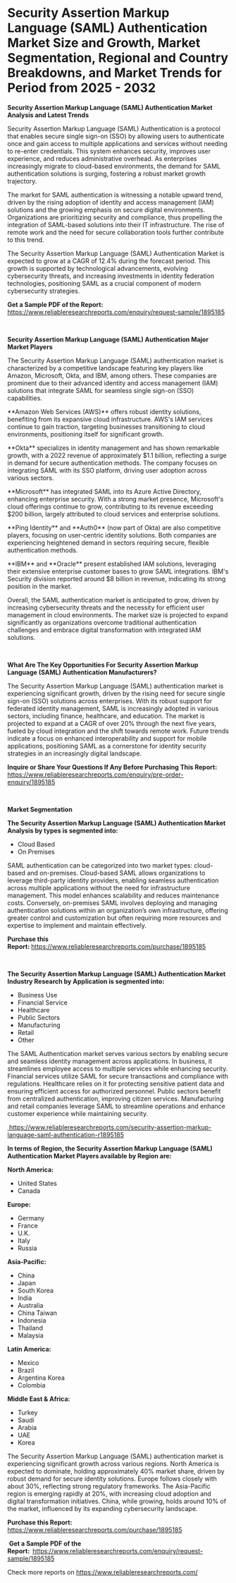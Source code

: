 <p><h1>Security Assertion Markup Language (SAML) Authentication Market Size and Growth, Market Segmentation, Regional and Country Breakdowns, and Market Trends for Period from 2025 -  2032</h1></p><p><strong>Security Assertion Markup Language (SAML) Authentication Market Analysis and Latest Trends</strong></p>
<p><p>Security Assertion Markup Language (SAML) Authentication is a protocol that enables secure single sign-on (SSO) by allowing users to authenticate once and gain access to multiple applications and services without needing to re-enter credentials. This system enhances security, improves user experience, and reduces administrative overhead. As enterprises increasingly migrate to cloud-based environments, the demand for SAML authentication solutions is surging, fostering a robust market growth trajectory.</p><p>The market for SAML authentication is witnessing a notable upward trend, driven by the rising adoption of identity and access management (IAM) solutions and the growing emphasis on secure digital environments. Organizations are prioritizing security and compliance, thus propelling the integration of SAML-based solutions into their IT infrastructure. The rise of remote work and the need for secure collaboration tools further contribute to this trend.</p><p>The Security Assertion Markup Language (SAML) Authentication Market is expected to grow at a CAGR of 12.4% during the forecast period. This growth is supported by technological advancements, evolving cybersecurity threats, and increasing investments in identity federation technologies, positioning SAML as a crucial component of modern cybersecurity strategies.</p></p>
<p><strong>Get a Sample PDF of the Report:&nbsp;</strong> <a href="https://www.reliableresearchreports.com/enquiry/request-sample/1895185?utm_campaign=3573&utm_medium=2&utm_source=Github&utm_content=ia&utm_term=28032025&utm_id=security-assertion-markup-language-saml-authentication">https://www.reliableresearchreports.com/enquiry/request-sample/1895185</a></p>
<p>&nbsp;</p>
<p><strong>Security Assertion Markup Language (SAML) Authentication Major Market Players</strong></p>
<p><p>The Security Assertion Markup Language (SAML) authentication market is characterized by a competitive landscape featuring key players like Amazon, Microsoft, Okta, and IBM, among others. These companies are prominent due to their advanced identity and access management (IAM) solutions that integrate SAML for seamless single sign-on (SSO) capabilities.</p><p>**Amazon Web Services (AWS)** offers robust identity solutions, benefiting from its expansive cloud infrastructure. AWS's IAM services continue to gain traction, targeting businesses transitioning to cloud environments, positioning itself for significant growth.</p><p>**Okta** specializes in identity management and has shown remarkable growth, with a 2022 revenue of approximately $1.1 billion, reflecting a surge in demand for secure authentication methods. The company focuses on integrating SAML with its SSO platform, driving user adoption across various sectors.</p><p>**Microsoft** has integrated SAML into its Azure Active Directory, enhancing enterprise security. With a strong market presence, Microsoft's cloud offerings continue to grow, contributing to its revenue exceeding $200 billion, largely attributed to cloud services and enterprise solutions.</p><p>**Ping Identity** and **Auth0** (now part of Okta) are also competitive players, focusing on user-centric identity solutions. Both companies are experiencing heightened demand in sectors requiring secure, flexible authentication methods.</p><p>**IBM** and **Oracle** present established IAM solutions, leveraging their extensive enterprise customer bases to grow SAML integrations. IBM's Security division reported around $8 billion in revenue, indicating its strong position in the market.</p><p>Overall, the SAML authentication market is anticipated to grow, driven by increasing cybersecurity threats and the necessity for efficient user management in cloud environments. The market size is projected to expand significantly as organizations overcome traditional authentication challenges and embrace digital transformation with integrated IAM solutions.</p></p>
<p>&nbsp;</p>
<p><strong>What Are The Key Opportunities For Security Assertion Markup Language (SAML) Authentication Manufacturers?</strong></p>
<p><p>The Security Assertion Markup Language (SAML) authentication market is experiencing significant growth, driven by the rising need for secure single sign-on (SSO) solutions across enterprises. With its robust support for federated identity management, SAML is increasingly adopted in various sectors, including finance, healthcare, and education. The market is projected to expand at a CAGR of over 20% through the next five years, fueled by cloud integration and the shift towards remote work. Future trends indicate a focus on enhanced interoperability and support for mobile applications, positioning SAML as a cornerstone for identity security strategies in an increasingly digital landscape.</p></p>
<p><strong>Inquire or Share Your Questions If Any Before Purchasing This Report:</strong> <a href="https://www.reliableresearchreports.com/enquiry/pre-order-enquiry/1895185?utm_campaign=3573&utm_medium=2&utm_source=Github&utm_content=ia&utm_term=28032025&utm_id=security-assertion-markup-language-saml-authentication">https://www.reliableresearchreports.com/enquiry/pre-order-enquiry/1895185</a></p>
<p>&nbsp;</p>
<p><strong>Market Segmentation</strong></p>
<p><strong>The Security Assertion Markup Language (SAML) Authentication Market Analysis by types is segmented into:</strong></p>
<p><ul><li>Cloud Based</li><li>On Premises</li></ul></p>
<p><p>SAML authentication can be categorized into two market types: cloud-based and on-premises. Cloud-based SAML allows organizations to leverage third-party identity providers, enabling seamless authentication across multiple applications without the need for infrastructure management. This model enhances scalability and reduces maintenance costs. Conversely, on-premises SAML involves deploying and managing authentication solutions within an organization’s own infrastructure, offering greater control and customization but often requiring more resources and expertise to implement and maintain effectively.</p></p>
<p><strong>Purchase this Report:&nbsp;</strong><a href="https://www.reliableresearchreports.com/purchase/1895185?utm_campaign=3573&utm_medium=2&utm_source=Github&utm_content=ia&utm_term=28032025&utm_id=security-assertion-markup-language-saml-authentication">https://www.reliableresearchreports.com/purchase/1895185</a></p>
<p>&nbsp;</p>
<p><strong>The Security Assertion Markup Language (SAML) Authentication Market Industry Research by Application is segmented into:</strong></p>
<p><ul><li>Business Use</li><li>Financial Service</li><li>Healthcare</li><li>Public Sectors</li><li>Manufacturing</li><li>Retail</li><li>Other</li></ul></p>
<p><p>The SAML Authentication market serves various sectors by enabling secure and seamless identity management across applications. In business, it streamlines employee access to multiple services while enhancing security. Financial services utilize SAML for secure transactions and compliance with regulations. Healthcare relies on it for protecting sensitive patient data and ensuring efficient access for authorized personnel. Public sectors benefit from centralized authentication, improving citizen services. Manufacturing and retail companies leverage SAML to streamline operations and enhance customer experience while maintaining security.</p></p>
<p><a href="https://www.reliableresearchreports.com/security-assertion-markup-language-saml-authentication-r1895185?utm_campaign=3573&utm_medium=2&utm_source=Github&utm_content=ia&utm_term=28032025&utm_id=security-assertion-markup-language-saml-authentication">&nbsp;https://www.reliableresearchreports.com/security-assertion-markup-language-saml-authentication-r1895185</a></p>
<p><strong>In terms of Region, the Security Assertion Markup Language (SAML) Authentication Market Players available by Region are:</strong></p>
<p>
    <p> <strong> North America: </strong>
        <ul>
            <li>United States</li>
            <li>Canada</li>
        </ul>
        </p> 
    <p> <strong> Europe: </strong>
        <ul>
            <li>Germany</li>
            <li>France</li>
            <li>U.K.</li>
            <li>Italy</li>
            <li>Russia</li>
        </ul>
        </p> 
    <p> <strong> Asia-Pacific: </strong>
        <ul>
            <li>China</li>
            <li>Japan</li>
            <li>South Korea</li>
            <li>India</li>
            <li>Australia</li>
            <li>China Taiwan</li>
            <li>Indonesia</li>
            <li>Thailand</li>
            <li>Malaysia</li>
        </ul>
        </p> 
    <p> <strong> Latin America: </strong>
        <ul>
            <li>Mexico</li>
            <li>Brazil</li>
            <li>Argentina Korea</li>
            <li>Colombia</li>
        </ul>
        </p> 
    <p> <strong> Middle East & Africa: </strong>
        <ul>
            <li>Turkey</li>
            <li>Saudi</li>
            <li>Arabia</li>
            <li>UAE</li>
            <li>Korea</li>
        </ul>
    </p>
    </p>
<p><p>The Security Assertion Markup Language (SAML) authentication market is experiencing significant growth across various regions. North America is expected to dominate, holding approximately 40% market share, driven by robust demand for secure identity solutions. Europe follows closely with about 30%, reflecting strong regulatory frameworks. The Asia-Pacific region is emerging rapidly at 20%, with increasing cloud adoption and digital transformation initiatives. China, while growing, holds around 10% of the market, influenced by its expanding cybersecurity landscape.</p></p>
<p><strong>Purchase this Report: </strong><a href="https://www.reliableresearchreports.com/purchase/1895185?utm_campaign=3573&utm_medium=2&utm_source=Github&utm_content=ia&utm_term=28032025&utm_id=security-assertion-markup-language-saml-authentication">https://www.reliableresearchreports.com/purchase/1895185</a></p>
<p>&nbsp;<strong>Get a Sample PDF of the Report:&nbsp;&nbsp;</strong><a href="https://www.reliableresearchreports.com/enquiry/request-sample/1895185?utm_campaign=3573&utm_medium=2&utm_source=Github&utm_content=ia&utm_term=28032025&utm_id=security-assertion-markup-language-saml-authentication">https://www.reliableresearchreports.com/enquiry/request-sample/1895185</a></p>
<p><strong></strong></p>
<p>Check more reports on <a href="https://www.reliableresearchreports.com/?utm_campaign=3573&utm_medium=2&utm_source=Github&utm_content=ia&utm_term=28032025&utm_id=security-assertion-markup-language-saml-authentication">https://www.reliableresearchreports.com/</a></p>